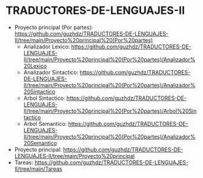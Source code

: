 # TRADUCTORES-DE-LENGUAJES-II

- Proyecto principal (Por partes): https://github.com/guzhdz/TRADUCTORES-DE-LENGUAJES-II/tree/main/Proyecto%20principal%20(Por%20partes)
  - Analizador Lexico: https://github.com/guzhdz/TRADUCTORES-DE-LENGUAJES-II/tree/main/Proyecto%20principal%20(Por%20partes)/Analizador%20Lexico
  - Analizador Sintactico: https://github.com/guzhdz/TRADUCTORES-DE-LENGUAJES-II/tree/main/Proyecto%20principal%20(Por%20partes)/Analizador%20Sintactico
  - Arbol Sintactico: https://github.com/guzhdz/TRADUCTORES-DE-LENGUAJES-II/tree/main/Proyecto%20principal%20(Por%20partes)/Arbol%20Sintactico
  - Arbol Semantico: https://github.com/guzhdz/TRADUCTORES-DE-LENGUAJES-II/tree/main/Proyecto%20principal%20(Por%20partes)/Analizador%20Semantico
- Proyecto principal: https://github.com/guzhdz/TRADUCTORES-DE-LENGUAJES-II/tree/main/Proyecto%20principal
- Tareas: https://github.com/guzhdz/TRADUCTORES-DE-LENGUAJES-II/tree/main/Tareas
